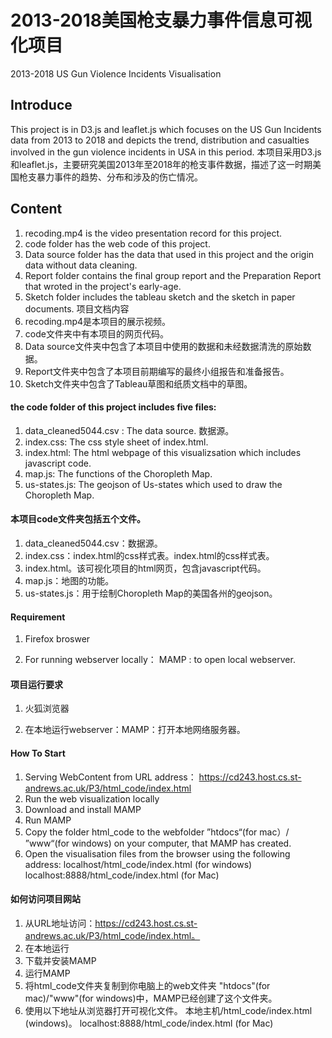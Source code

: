 # 2013-2018美国枪支暴力事件信息可视化项目
2013-2018 US Gun Violence Incidents Visualisation

## Introduce
This project is in D3.js and leaflet.js which focuses on the US Gun Incidents data from 2013 to 2018 and depicts the trend, distribution and casualties involved in the gun violence incidents in USA in this period.
本项目采用D3.js和leaflet.js，主要研究美国2013年至2018年的枪支事件数据，描述了这一时期美国枪支暴力事件的趋势、分布和涉及的伤亡情况。

## Content
1. recoding.mp4 is the video presentation record for this project.
2. code folder has the web code of this project.
3. Data source folder has the data that used in this project and the origin data without data cleaning.
4. Report folder contains the final group report and the Preparation Report that wroted in the project's early-age.
5. Sketch folder includes the tableau sketch and the sketch in paper documents.
项目文档内容
1. recoding.mp4是本项目的展示视频。
2. code文件夹中有本项目的网页代码。
3. Data source文件夹中包含了本项目中使用的数据和未经数据清洗的原始数据。
4. Report文件夹中包含了本项目前期编写的最终小组报告和准备报告。
5. Sketch文件夹中包含了Tableau草图和纸质文档中的草图。

#### the code folder of this project includes five files:  
1. data_cleaned5044.csv : The data source. 数据源。
2. index.css: The css style sheet of index.html.
3. index.html: The html webpage of this visualizsation which includes javascript code.
4. map.js: The functions of the Choropleth Map.
5. us-states.js: The geojson of Us-states which used to draw the Choropleth Map.

#### 本项目code文件夹包括五个文件。
1. data_cleaned5044.csv：数据源。
2. index.css：index.html的css样式表。index.html的css样式表。
3. index.html。该可视化项目的html网页，包含javascript代码。
4. map.js：地图的功能。
5. us-states.js：用于绘制Choropleth Map的美国各州的geojson。

#### Requirement
1. Firefox broswer

2. For running webserver locally：
	MAMP : to open local webserver.
#### 项目运行要求
1. 火狐浏览器

2. 在本地运行webserver：MAMP：打开本地网络服务器。
#### How To Start
1. Serving WebContent from URL address： https://cd243.host.cs.st-andrews.ac.uk/P3/html_code/index.html
2. Run the web visualization locally
  1. Download and install MAMP
  2. Run MAMP
  3. Copy the folder html_code to the webfolder ”htdocs“(for mac）/ ”www“(for windows) on your computer, that MAMP has created.
  4. Open the visualisation files from the browser using the following address:
	localhost/html_code/index.html (for windows)
	localhost:8888/html_code/index.html (for Mac)
#### 如何访问项目网站
1. 从URL地址访问：https://cd243.host.cs.st-andrews.ac.uk/P3/html_code/index.html。
2. 在本地运行
  1. 下载并安装MAMP
  2. 运行MAMP
  3. 将html_code文件夹复制到你电脑上的web文件夹 "htdocs"(for mac)/"www"(for windows)中，MAMP已经创建了这个文件夹。
  4. 使用以下地址从浏览器打开可视化文件。
	本地主机/html_code/index.html (windows)。
	localhost:8888/html_code/index.html (for Mac)

